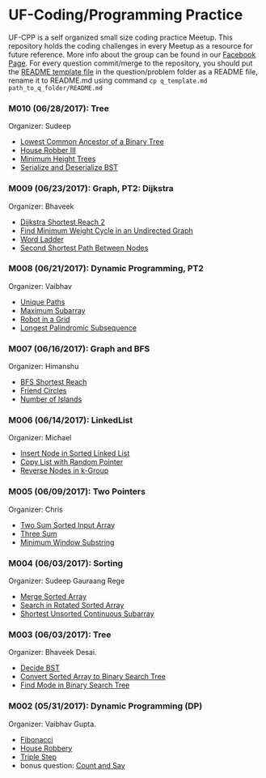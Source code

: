 # UF-Coding/Programming Practice
UF-CPP is a self organized small size coding practice Meetup. This repository holds the coding challenges in every Meetup as a resource for future reference. More info about the group can be found in our [Facebook Page](https://www.facebook.com/groups/453423804992985/). For every question commit/merge to the repository, you should put the [README template file](./q_template.md) in the question/problem folder as a README file, rename it to README.md using command `cp q_template.md path_to_q_folder/README.md`

### M010 (06/28/2017): Tree
Organizer: Sudeep
* [Lowest Common Ancestor of a Binary Tree](./Lowest%20Common%20Ancestor%20of%20a%20Binary%20Tree)
* [House Robber III](./House%20Robber%20III)
* [Minimum Height Trees](./Minimum%20Height%20Trees)
* [Serialize and Deserialize BST](./Serialize%20and%20Deserialize%20BST)

### M009 (06/23/2017): Graph, PT2: Dijkstra
Organizer: Bhaveek
* [Dijkstra Shortest Reach 2](./Dijkstra%20Shortest%20Reach%202)
* [Find Minimum Weight Cycle in an Undirected Graph](./Find%20Minimum%20Weight%20Cycle%20in%20an%20Undirected%20Graph)
* [Word Ladder](./Word%20Ladder)
* [Second Shortest Path Between Nodes](./Second%20Shortest%20Path%20Between%20Nodes)

### M008 (06/21/2017): Dynamic Programming, PT2
Organizer: Vaibhav
* [Unique Paths](./Unique%20Paths)
* [Maximum Subarray](./Maximum%20Subarray)
* [Robot in a Grid](./Robot%20in%20a%20Grid)
* [Longest Palindromic Subsequence](./Longest%20Palindromic%20Subsequence)

### M007 (06/16/2017): Graph and BFS
Organizer: Himanshu
* [BFS Shortest Reach](./BFS%20Shortest%20Reach)
* [Friend Circles](./Friend%20Circles)
* [Number of Islands](./Number%20of%20Islands)

### M006 (06/14/2017): LinkedList
Organizer: Michael
* [Insert Node in Sorted Linked List](./Insert%20Node%20in%20Sorted%20Linked%20List)
* [Copy List with Random Pointer](./Copy%20List%20with%20Random%20Pointer)
* [Reverse Nodes in k-Group](./Reverse%20Nodes%20in%20k-Group)

### M005 (06/09/2017): Two Pointers
Organizer: Chris
* [Two Sum Sorted Input Array](./Two%20Sum%20Sorted%20Input%20Array)
* [Three Sum](./Three%20Sum)
* [Minimum Window Substring](./Minimum%20Window%20Substring)

### M004 (06/03/2017): Sorting
Organizer: Sudeep Gauraang Rege
* [Merge Sorted Array](./Merge%20Sorted%20Array)
* [Search in Rotated Sorted Array](./Search%20in%20Rotated%20Sorted%20Array)
* [Shortest Unsorted Continuous Subarray](./Shortest%20Unsorted%20Continuous%20Subarray)

### M003 (06/03/2017): Tree
Organizer: Bhaveek Desai.
* [Decide BST](./Decide%20BST)
* [Convert Sorted Array to Binary Search Tree](./Convert%20Sorted%20Array%20to%20Binary%20Search%20Tree)
* [Find Mode in Binary Search Tree](./Find%20Mode%20in%20Binary%20Search%20Tree)

### M002 (05/31/2017): Dynamic Programming (DP)
Organizer: Vaibhav Gupta.
* [Fibonacci](./Fibonacci)
* [House Robbery](./House%20Robbery)
* [Triple Step](./Triple%20Step)
* bonus question: [Count and Say](./Count%20and%20Say)
